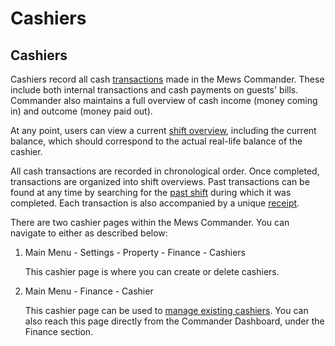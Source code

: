 # Cashiers

## **Cashiers**

Cashiers record all cash [transactions](manage-a-cashier/transactions/) made in the Mews Commander. These include both internal transactions and cash payments on guests' bills. Commander also maintains a full overview of cash income \(money coming in\) and outcome \(money paid out\).

At any point, users can view a current [shift overview](manage-a-cashier/), including the current balance, which should correspond to the actual real-life balance of the cashier.

All cash transactions are recorded in chronological order. Once completed, transactions are organized into shift overviews. Past transactions can be found at any time by searching for the [past shift](https://github.com/mews-systems/commander-guide/tree/aba4aad5c9d2bc8ec74b2a6c202f25d981c8b45b/settings/finance-settings/cashiers/past-shifts.md) during which it was completed. Each transaction is also accompanied by a unique [receipt](manage-a-cashier/transactions/transaction-receipts.md).

There are two cashier pages within the Mews Commander. You can navigate to either as described below:

1. Main Menu - Settings - Property - Finance - Cashiers

   This cashier page is where you can create or delete cashiers.

2. Main Menu - Finance - Cashier

   This cashier page can be used to [manage existing cashiers](manage-a-cashier/). You can also reach this page directly from the Commander Dashboard, under the Finance section.

